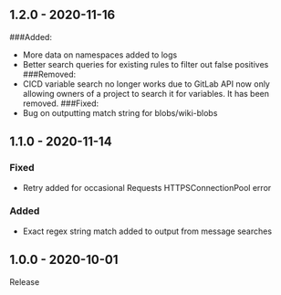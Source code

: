 ## 1.2.0 - 2020-11-16
###Added:
- More data on namespaces added to logs
- Better search queries for existing rules to filter out false positives
###Removed:
- CICD variable search no longer works due to GitLab API now only allowing owners of a project to search it for variables. It has been removed.
###Fixed:
- Bug on outputting match string for blobs/wiki-blobs

## 1.1.0 - 2020-11-14
### Fixed
- Retry added for occasional Requests HTTPSConnectionPool error
### Added
- Exact regex string match added to output from message searches

## 1.0.0 - 2020-10-01
Release
